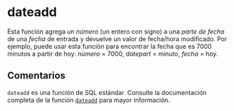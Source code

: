 ﻿---
SidebarGroup: "Funciones de fecha"
Autogenerated: true
---

# dateadd

Esta función agrega un *número* (un entero con signo) a una *parte de fecha* de una *fecha* de entrada y devuelve un valor de fecha/hora modificado. Por ejemplo, puede usar esta función para encontrar la fecha que es 7000 minutos a partir de hoy: *número* = 7000, *datepart* = minuto, *fecha* = hoy.

## Comentarios 

`dateadd` es una función de SQL estándar. Consulte la documentación completa de la función [`dateadd`](https://learn.microsoft.com/es-es/sql/t-sql/functions/dateadd-transact-sql) para mayor información.
